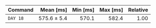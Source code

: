 | Command | Mean [ms] | Min [ms] | Max [ms] | Relative |
|:---|---:|---:|---:|---:|
| `DAY 18` | 575.6 ± 5.4 | 570.1 | 582.4 | 1.00 |
